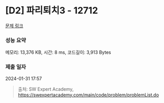 # [D2] 파리퇴치3 - 12712 

[문제 링크](https://swexpertacademy.com/main/code/problem/problemDetail.do?contestProbId=AXuARWAqDkQDFARa) 

### 성능 요약

메모리: 13,376 KB, 시간: 8 ms, 코드길이: 3,913 Bytes

### 제출 일자

2024-01-31 17:57



> 출처: SW Expert Academy, https://swexpertacademy.com/main/code/problem/problemList.do